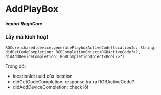 

# AddPlayBox

##### import RogoCore

### Lấy mã kích hoạt

```
RGCore.shared.device.generatePlayboxActiveCode(locationId: String, didGetCodeCompletion: RGBCompletionObject<RGBActiveCode?>?, didAddDeviceCompletion: RGBCompletionObject<Bool?>?)
```
Trong đó: 
- locationId: uuid của location
- didGetCodeCompletion: response trả ra RGBActiveCode?
- didAddDeviceCompletion: check lỗi

